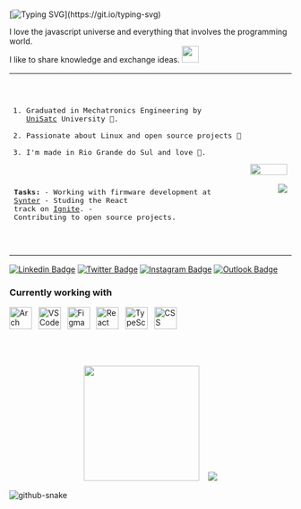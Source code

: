<br>

[![Typing SVG](https://readme-typing-svg.herokuapp.com?font=Bungee&color=%2310BBA4&size=30&vCenter=true&width=390&height=50&lines=Hey%2C+I'm+Marco.)](https://git.io/typing-svg)

I love the javascript universe and everything that involves the programming world. <br>I like to share knowledge and exchange ideas.
<img src="https://cultofthepartyparrot.com/parrots/hd/hypnoparrotdark.gif" width="30" height="30"/>

<table width="100%"> 
<tr>
<td width="50%">
<pre>

1. Graduated in Mechatronics Engineering by 
   <a href="https://web.satc.edu.br/">UniSatc</a> University 🤖.
2. Passionate about Linux and open
   source projects 🐧
3. I'm made in Rio Grande do Sul
   and love 🧉.

<strong>Tasks:</strong>
  \- Working with firmware development at <a href="https://www.synter.com.br/">Synter</a> 
  \- Studing the React track on <a href="https://www.rocketseat.com.br/ignite">Ignite</a>.
  \- Contributing to open source projects.



  </td>
  <td width="50%">

<br><p align="center">
<img style="background-size: contain;" width="100%" src="https://i.imgur.com/wXZHxBU.gif/" />

  <img align="right" src="https://spotify-github-profile.vercel.app/api/view?uid=marco_neo&cover_image=true&theme=novatorem&bar_color_cover=false&bar_color=00bfa5" />

</p>
</td>
</table>

<p align="center">

[![Linkedin Badge](https://img.shields.io/badge/-LinkedIn-000000?style=for-the-badge&labelColor=000&logo=Linkedin&logoColor=00BFA5&link=https://www.linkedin.com/in/omarcoaur3lio)](https://www.linkedin.com/in/omarcoaur3lio)
[![Twitter Badge](https://img.shields.io/badge/-Twitter-000000?style=for-the-badge&labelColor=000&logo=twitter&logoColor=00BFA5&link=https://twitter.com/omarcoaur3lio)](https://twitter.com/omarcoaur3lio)
[![Instagram Badge](https://img.shields.io/badge/-Instagram-000000?style=for-the-badge&labelColor=000&logo=Instagram&logoColor=00BFA5&link=https://www.instagram/omarcoaur3lio)](https://www.instagram.com/omarcoaur3lio)
[![Outlook Badge](https://img.shields.io/badge/-Email-000000?style=for-the-badge&labelColor=000&logo=microsoft%20outlook&logoColor=00BFA5&link=mailto:marcoaurelio_7@outlook.com)](mailto:marcoaurelio_7@outlook.com)
   
</p>


### Currently working with
   
<a href="https://archlinux.org/" title="Arch Linux"><img alt="Arch Linux" src="https://i.imgur.com/sE2uD9R.png" height="40" /></a> &nbsp;
<a href="https://code.visualstudio.com/" title="VSCode"><img alt="VS Code" src="https://i.imgur.com/AblPtbl.png" height="40" /></a> &nbsp;
<a href="https://www.figma.com/" title="Figma"><img alt="Figma" src="https://i.imgur.com/gV7JD5s.png" height="40" /></a> &nbsp;
<a href="https://reactjs.org/" title="React"><img alt="React" src="https://i.imgur.com/sceyub2.png" height="40" /></a> &nbsp;
<a href="https://www.typescriptlang.org/" title="TypeScript"><img alt="TypeScript" src="https://i.imgur.com/X46usd4.png" height="40" /></a> &nbsp;
<a href="https://developer.mozilla.org/pt-BR/docs/Web/CSS" title="CSS"><img alt="CSS" src="https://i.imgur.com/SQl0xk1.png" height="40" /></a> &nbsp;

<br><br>

<p align="center" >
<img width=206 src="https://github-readme-stats.vercel.app/api/top-langs/?username=omarcoaur3lio&title_color=10B1BB&text_color=E9F0F1&bg_color=161B22&hide_border=true" />&nbsp;&nbsp;&nbsp;
<img src="https://github-readme-stats.vercel.app/api?username=omarcoaur3lio&show_icons=true&title_color=10B1BB&icon_color=B5A0F6&text_color=E9F0F1&bg_color=161B22&hide_border=true" />
</p>

<picture>
  <source media="(prefers-color-scheme: dark)" srcset="https://github.com/omarcoaur3lio/omarcoaur3lio/blob/output/github-contribution-grid-snake-dark.svg" />
  <source media="(prefers-color-scheme: light)" srcset="https://github.com/omarcoaur3lio/omarcoaur3lio/blob/output/github-contribution-grid-snake.svg" />
  <img alt="github-snake" src="github-snake.svg" />
</picture>




